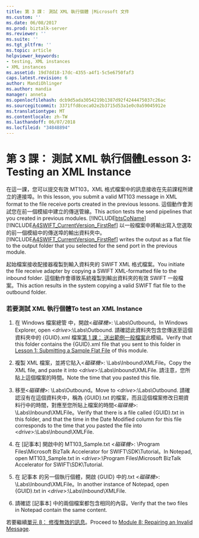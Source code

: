 ```yaml
---
title: 第 3 課： 測試 XML 執行個體 |Microsoft 文件
ms.custom: ''
ms.date: 06/08/2017
ms.prod: biztalk-server
ms.reviewer: ''
ms.suite: ''
ms.tgt_pltfrm: ''
ms.topic: article
helpviewer_keywords:
- testing, XML instances
- XML instances
ms.assetid: 19d7dd18-17dc-4355-a4f1-5c5e6750faf3
caps.latest.revision: 6
author: MandiOhlinger
ms.author: mandia
manager: anneta
ms.openlocfilehash: dcb9d5ada3054219b1387d92f4244475037c26ac
ms.sourcegitcommit: 3371ffd8ceca02e2b3715d53a1e0c0a59045912e
ms.translationtype: MT
ms.contentlocale: zh-TW
ms.lasthandoff: 06/07/2018
ms.locfileid: "34848894"
---
```

# <a name="lesson-3-testing-an-xml-instance"></a><span data-ttu-id="db81a-102">第 3 課： 測試 XML 執行個體</span><span class="sxs-lookup"><span data-stu-id="db81a-102">Lesson 3: Testing an XML Instance</span></span>
<span data-ttu-id="db81a-103">在這一課，您可以提交有效 MT103，XML 格式檔案中的訊息接收在先前課程所建立的連接埠。</span><span class="sxs-lookup"><span data-stu-id="db81a-103">In this lesson, you submit a valid MT103 message in XML format to the file receive ports created in the previous lessons.</span></span> <span data-ttu-id="db81a-104">這個動作會測試您在前一個模組中建立的傳送管線。</span><span class="sxs-lookup"><span data-stu-id="db81a-104">This action tests the send pipelines that you created in previous modules.</span></span> [!INCLUDE[btsCoName](../../includes/btsconame-md.md)]<span data-ttu-id="db81a-105">[!INCLUDE[A4SWIFT_CurrentVersion_FirstRef](../../includes/a4swift-currentversion-firstref-md.md)] 以一般檔案中將輸出寫入您選取的前一個模組中的傳送埠的輸出資料夾中。</span><span class="sxs-lookup"><span data-stu-id="db81a-105">[!INCLUDE[A4SWIFT_CurrentVersion_FirstRef](../../includes/a4swift-currentversion-firstref-md.md)] writes the output as a flat file to the output folder that you selected for the send port in the previous module.</span></span>  
  
 <span data-ttu-id="db81a-106">起始檔案接收配接器複製到輸入資料夾的 SWIFT XML 格式檔案。</span><span class="sxs-lookup"><span data-stu-id="db81a-106">You initiate the file receive adapter by copying a SWIFT XML-formatted file to the inbound folder.</span></span> <span data-ttu-id="db81a-107">這個動作會導致系統複製到輸出資料夾的有效 SWIFT 一般檔案。</span><span class="sxs-lookup"><span data-stu-id="db81a-107">This action results in the system copying a valid SWIFT flat file to the outbound folder.</span></span>  
  
### <a name="to-test-an-xml-instance"></a><span data-ttu-id="db81a-108">若要測試 XML 執行個體</span><span class="sxs-lookup"><span data-stu-id="db81a-108">To test an XML Instance</span></span>  
  
1.  <span data-ttu-id="db81a-109">在 Windows 檔案總管 中，開啟\<*磁碟機*\>: \Labs\Outbound。</span><span class="sxs-lookup"><span data-stu-id="db81a-109">In Windows Explorer, open \<*drive*\>:\Labs\Outbound.</span></span> <span data-ttu-id="db81a-110">請確認此資料夾包含您傳送至這個資料夾中的 {GUID}.xml 檔案[第 1 課： 送出範例一般檔案](../../adapters-and-accelerators/accelerator-swift/lesson-1-submitting-a-sample-flat-file.md)此模組。</span><span class="sxs-lookup"><span data-stu-id="db81a-110">Verify that this folder contains the {GUID}.xml file that you sent to this folder in [Lesson 1: Submitting a Sample Flat File](../../adapters-and-accelerators/accelerator-swift/lesson-1-submitting-a-sample-flat-file.md) of this module.</span></span>  
  
2.  <span data-ttu-id="db81a-111">複製 XML 檔案，並將它貼入\<*磁碟機*\>: \Labs\Inbound\XMLFile。</span><span class="sxs-lookup"><span data-stu-id="db81a-111">Copy the XML file, and paste it into \<*drive*\>:\Labs\Inbound\XMLFile.</span></span> <span data-ttu-id="db81a-112">請注意，您所貼上這個檔案的時間。</span><span class="sxs-lookup"><span data-stu-id="db81a-112">Note the time that you pasted this file.</span></span>  
  
3.  <span data-ttu-id="db81a-113">移至\<*磁碟機*\>: \Labs\Outbound。</span><span class="sxs-lookup"><span data-stu-id="db81a-113">Move to \<*drive*\>:\Labs\Outbound.</span></span> <span data-ttu-id="db81a-114">請確認沒有在這個資料夾中，稱為 {GUID}.txt 的檔案，而且這個檔案修改日期資料行中的時間，對應至您所貼上檔案的時間\<*磁碟機*\>: \Labs\Inbound\XMLFile。</span><span class="sxs-lookup"><span data-stu-id="db81a-114">Verify that there is a file called {GUID}.txt in this folder, and that the time in the Date Modified column for this file corresponds to the time that you pasted the file into \<*drive*\>:\Labs\Inbound\XMLFile.</span></span>  
  
4.  <span data-ttu-id="db81a-115">在 [記事本] 開啟中的 MT103_Sample.txt \<*磁碟機*\>: \Program Files\Microsoft BizTalk Accelerator for SWIFT\SDK\Tutorial。</span><span class="sxs-lookup"><span data-stu-id="db81a-115">In Notepad, open MT103_Sample.txt in \<*drive*\>:\Program Files\Microsoft BizTalk Accelerator for SWIFT\SDK\Tutorial.</span></span>  
  
5.  <span data-ttu-id="db81a-116">在 記事本 的另一個執行個體，開啟 {GUID} 中的.txt \<*磁碟機*\>: \Labs\Inbound\XMLFile。</span><span class="sxs-lookup"><span data-stu-id="db81a-116">In another instance of Notepad, open {GUID}.txt in \<*drive*\>:\Labs\Inbound\XMLFile.</span></span>  
  
6.  <span data-ttu-id="db81a-117">請確認 [記事本] 中的兩個檔案都包含相同的內容。</span><span class="sxs-lookup"><span data-stu-id="db81a-117">Verify that the two files in Notepad contain the same content.</span></span>  
  
 <span data-ttu-id="db81a-118">若要繼續[單元 8： 修復無效的訊息](http://msdn.microsoft.com/fb531b22-ac7a-4620-b395-87aebf56077d)。</span><span class="sxs-lookup"><span data-stu-id="db81a-118">Proceed to [Module 8: Repairing an Invalid Message](http://msdn.microsoft.com/fb531b22-ac7a-4620-b395-87aebf56077d).</span></span>